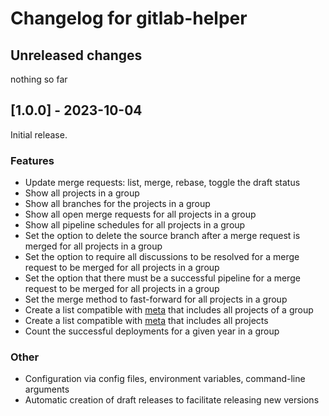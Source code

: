 # Changelog for gitlab-helper

## Unreleased changes

nothing so far

## [1.0.0] - 2023-10-04

Initial release.

### Features

* Update merge requests: list, merge, rebase, toggle the draft status
* Show all projects in a group
* Show all branches for the projects in a group
* Show all open merge requests for all projects in a group
* Show all pipeline schedules for all projects in a group
* Set the option to delete the source branch after a merge request is merged for all projects in a group
* Set the option to require all discussions to be resolved for a merge request to be merged for all projects in a group
* Set the option that there must be a successful pipeline for a merge request to be merged for all projects in a group
* Set the merge method to fast-forward for all projects in a group
* Create a list compatible with [meta](https://github.com/mateodelnorte/meta) that includes all projects of a group
* Create a list compatible with [meta](https://github.com/mateodelnorte/meta) that includes all projects
* Count the successful deployments for a given year in a group

### Other

* Configuration via config files, environment variables, command-line arguments
* Automatic creation of draft releases to facilitate releasing new versions
